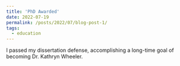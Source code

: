 ```yaml
---
title: 'PhD Awarded'
date: 2022-07-19
permalink: /posts/2022/07/blog-post-1/
tags:
  - education
---
```


I passed my dissertation defense, accomplishing a long-time goal of becoming Dr. Kathryn Wheeler. 
